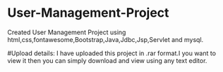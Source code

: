 # User-Management-Project
Created User Management Project using html,css,fontawesome,Bootstrap,Java,Jdbc,Jsp,Servlet and mysql.

#Upload details: 
I have uploaded this project in .rar format.I you want to view it then you can simply download and view using any text editor.
